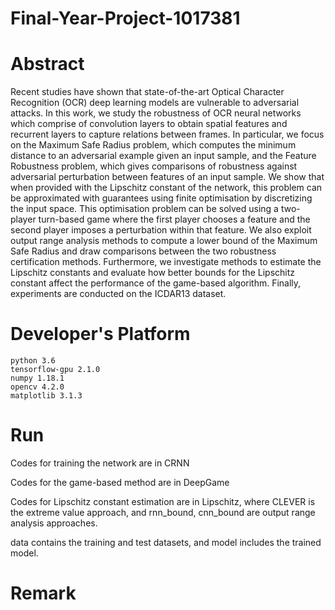 # Final-Year-Project-1017381

# Abstract
Recent studies have shown that state-of-the-art Optical Character Recognition (OCR) deep learning models are vulnerable to adversarial attacks. In this work, we study the robustness of OCR neural networks which comprise of convolution layers to obtain spatial features and recurrent layers to capture relations between frames. In particular, we focus on the Maximum Safe Radius problem, which computes the minimum distance to an adversarial example given an input sample, and the Feature Robustness problem, which gives comparisons of robustness against adversarial perturbation between features of an input sample. We show that when provided with the Lipschitz constant of the network, this problem can be approximated with guarantees using finite optimisation by discretizing the input space. This optimisation problem can be solved using a two-player turn-based game where the first player chooses a feature and the second player imposes a perturbation within that feature. We also exploit output range analysis methods to compute a lower bound of the Maximum Safe Radius and draw comparisons between the two robustness certification methods. Furthermore, we investigate methods to estimate the Lipschitz constants and evaluate how better bounds for the Lipschitz constant affect the performance of the game-based algorithm. Finally, experiments are conducted on the ICDAR13 dataset.

# Developer's Platform
```
python 3.6
tensorflow-gpu 2.1.0
numpy 1.18.1
opencv 4.2.0
matplotlib 3.1.3
```

# Run
Codes for training the network are in CRNN

Codes for the game-based method are in DeepGame

Codes for Lipschitz constant estimation are in Lipschitz, where CLEVER is the extreme value approach, and rnn_bound, cnn_bound are output range analysis approaches.

data contains the training and test datasets, and model includes the trained model.


# Remark


